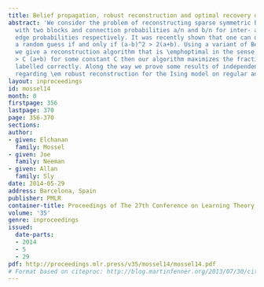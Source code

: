 ```yaml
---
title: Belief propagation, robust reconstruction and optimal recovery of block models
abstract: 'We consider the problem of reconstructing sparse symmetric block models
  with two blocks and connection probabilities a/n and b/n for inter- and intra-block
  edge probabilities respectively. It was recently shown that one can do better than
  a random guess if and only if (a-b)^2 > 2(a+b). Using a variant of Belief Propagation,
  we give a reconstruction algorithm that is \emphoptimal in the sense that if (a-b)^2
  > C (a+b) for some constant C then our algorithm maximizes the fraction of the nodes
  labelled correctly. Along the way we prove some results of independent interest
  regarding \em robust reconstruction for the Ising model on regular and Poisson trees. '
layout: inproceedings
id: mossel14
month: 0
firstpage: 356
lastpage: 370
page: 356-370
sections: 
author:
- given: Elchanan
  family: Mossel
- given: Joe
  family: Neeman
- given: Allan
  family: Sly
date: 2014-05-29
address: Barcelona, Spain
publisher: PMLR
container-title: Proceedings of The 27th Conference on Learning Theory
volume: '35'
genre: inproceedings
issued:
  date-parts:
  - 2014
  - 5
  - 29
pdf: http://proceedings.mlr.press/v35/mossel14/mossel14.pdf
# Format based on citeproc: http://blog.martinfenner.org/2013/07/30/citeproc-yaml-for-bibliographies/
---
```


